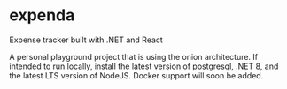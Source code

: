 # expenda
Expense tracker built with .NET and React

A personal playground project that is using the onion architecture. If intended to run locally, install the latest version of postgresql, .NET 8, and the latest LTS version of NodeJS. Docker support will soon be added.

